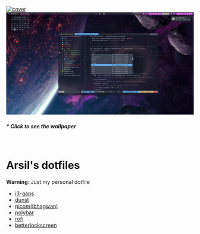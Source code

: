 [![cover](./images/screenshot.png)](https://github.com/rebelate/wallpaper/blob/main/Wallpaper-015.jpg)
[![cover2](./images/screenshot1.png)](https://github.com/rebelate/wallpaper/blob/main/Wallpaper-019.jpg)

##### \* Click to see the wallpaper

<BR>

# Arsil's dotfiles

**Warning**: Just my personal dotfile

- [i3-gaps](https://github.com/Airblader/i3)
- [dunst](https://github.com/dunst-project/dunst)
- [picom(ibhagwan)](https://github.com/ibhagwan/picom)
- [polybar](https://github.com/polybar/polybar)
- [rofi](https://github.com/davatorium/rofi)
- [betterlockscreen](https://github.com/betterlockscreen/betterlockscreen)
